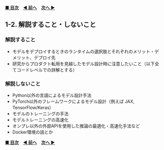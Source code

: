 **[■ 目次](https://github.com/CyberAgentAILab/model-acceleration-tutorial/tree/main?tab=readme-ov-file#table-of-contents)**　**[◀ 前へ](https://github.com/CyberAgentAILab/model-acceleration-tutorial/blob/main/01_Introduction/1_1-Purpose_of_this_tutorial.md)**　**[次へ ▶](https://github.com/CyberAgentAILab/model-acceleration-tutorial/blob/main/02_Runtime/2_1-Runtime_Options.md)**

## 1-2. 解説すること・しないこと

### 解説すること
- モデルをデプロイするときのランタイムの選択肢とそれぞれのメリット・デメリット、デプロイ先
- 研究からプロダクト転用を見越したモデル設計時に注意したいこと（以下全てコードレベルでの詳解とする）

### 解説しないこと
  - Python以外の言語によるモデル設計手法
  - PyTorch以外のフレームワークによるモデル設計（例えば JAX, TensorFlow/Keras）
  - モデルのトレーニングの手法
  - モデルトレーニングの高速化
  - オンプレ以外の外部APIを使用した推論の最適化・高速化手法など
  - Docker環境の話とか

**[■ 目次](https://github.com/CyberAgentAILab/model-acceleration-tutorial/tree/main?tab=readme-ov-file#table-of-contents)**　**[◀ 前へ](https://github.com/CyberAgentAILab/model-acceleration-tutorial/blob/main/01_Introduction/1_1-Purpose_of_this_tutorial.md)**　**[次へ ▶](https://github.com/CyberAgentAILab/model-acceleration-tutorial/blob/main/02_Runtime/2_1-Runtime_Options.md)**
